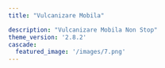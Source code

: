 ```yaml
---
title: "Vulcanizare Mobila"

description: "Vulcanizare Mobila Non Stop"
theme_version: '2.8.2'
cascade:
  featured_image: '/images/7.png'
---
```

